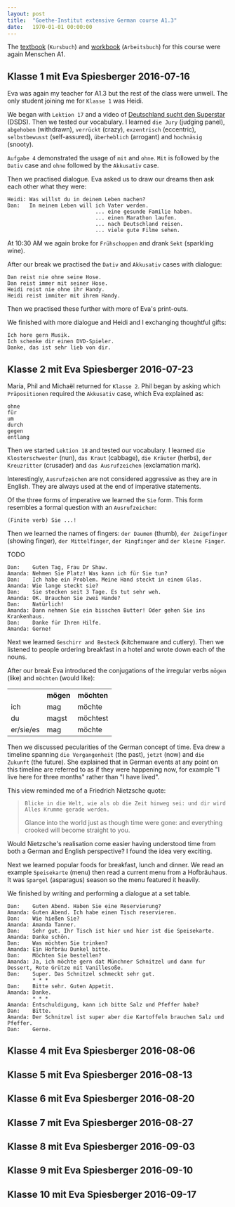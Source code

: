 ```yaml
---
layout: post
title:  "Goethe-Institut extensive German course A1.3"
date:   1970-01-01 00:00:00
---
```


​​The [textbook][] (`Kursbuch`) and [workbook][] (`Arbeitsbuch`) for this course were again Menschen A1.

[textbook]: https://shop.hueber.de/de/menschen-a1-kb-mit-dvd-rom.html
[workbook]: https://shop.hueber.de/de/menschen-a1-ab-mit-2-audio-cds.html

## Klasse 1 mit Eva Spiesberger 2016-07-16

Eva was again my teacher for A1.3 but the rest of the class were unwell.
The only student joining me for `Klasse 1` was Heidi.

We began with `Lektion 17` and a video of [Deutschland sucht den Superstar][] (DSDS).
Then we tested our vocabulary.
I learned `die Jury` (judging panel), `abgehoben` (withdrawn), `verrückt` (crazy), `exzentrisch` (eccentric), `selbstbewusst` (self-assured), `überheblich` (arrogant) and `hochnäsig` (snooty).

[Deutschland sucht den Superstar]: https://youtube.com/watch?v=rIVNFxxwbQ4

`Aufgabe 4` demonstrated the usage of `mit` and `ohne`.
`Mit` is followed by the `Dativ` case and `ohne` followed by the `Akkusativ` case. 

Then we practised dialogue.
Eva asked us to draw our dreams then ask each other what they were:

```
Heidi: Was willst du in deinem Leben machen?
Dan:   In meinem Leben will ich Vater werden.
                            ... eine gesunde Familie haben.
                            ... einen Marathon laufen.
                            ... nach Deutschland reisen.
                            ... viele gute Filme sehen.
```

At 10:30 AM we again broke for `Frühschoppen` and drank `Sekt` (sparkling wine).

After our break we practised the `Dativ` and `Akkusativ` cases with dialogue:

```
Dan reist nie ohne seine Hose.
Dan reist immer mit seiner Hose.
Heidi reist nie ohne ihr Handy.
Heidi reist immiter mit ihrem Handy.
```

Then we practised these further with more of Eva's print-outs.

We finished with more dialogue and Heidi and I exchanging thoughtful gifts:

```
Ich hore gern Musik.
Ich schenke dir einen DVD-Spieler.
Danke, das ist sehr lieb von dir.
```

## Klasse 2 mit Eva Spiesberger 2016-07-23

Maria, Phil and Michaël returned for `Klasse 2`.
Phil began by asking which `Präpositionen` required the `Akkusativ` case, which Eva explained as:

```
ohne
für
um
durch
gegen
entlang
```

Then we started `Lektion 18` and tested our vocabulary.
I learned `die Klosterschwester` (nun), `das Kraut` (cabbage), `die Kräuter` (herbs), `der Kreuzritter` (crusader) and `das Ausrufzeichen` (exclamation mark).

Interestingly, `Ausrufzeichen` are not considered aggressive as they are in English.
They are always used at the end of imperative statements.

Of the three forms of imperative we learned the `Sie` form.
This form resembles a formal question with an `Ausrufzeichen`:

```
(Finite verb) Sie ...!
```

Then we learned the names of fingers: `der Daumen` (thumb), `der Zeigefinger` (showing finger), `der Mittelfinger`, `der Ringfinger` and `der kleine Finger`.


TODO

```
Dan:    Guten Tag, Frau Dr Shaw.
Amanda: Nehmen Sie Platz! Was kann ich für Sie tun?
Dan:    Ich habe ein Problem. Meine Hand steckt in einem Glas.
Amanda: Wie lange steckt sie?
Dan:    Sie stecken seit 3 Tage. Es tut sehr weh.
Amanda: OK. Brauchen Sie zwei Hande?
Dan:    Natürlich!
Amanda: Dann nehmen Sie ein bisschen Butter! Oder gehen Sie ins Krankenhaus.
Dan:    Danke für Ihren Hilfe.
Amanda: Gerne!
```




Next we learned `Geschirr and Besteck` (kitchenware and cutlery).
Then we listened to people ordering breakfast in a hotel and wrote down each of the nouns.


After our break Eva introduced the conjugations of the irregular verbs `mögen` (like) and `möchten` (would like):

<table>
	<tr>
		<th></th>
		<th>mögen</th>
		<th>möchten</th>
	</tr>
	<tr>
		<td>ich</td>
		<td>mag</td>
		<td>möchte</td>
	</tr>
	<tr>
		<td>du</td>
		<td>magst</td>
		<td>möchtest</td>
	</tr>
	<tr>
		<td>er/sie/es</td>
		<td>mag</td>
		<td>möchte</td>
	</tr>
</table>

Then we discussed pecularities of the German concept of time.
Eva drew a timeline spanning `die Vergangenheit` (the past), `jetzt` (now) and `die Zukunft` (the future).
She explained that in German events at any point on this timeline are referred to as if they were happening now, for example "I live here for three months" rather than "I have lived".

This view reminded me of a Friedrich Nietzsche quote:

> `Blicke in die Welt, wie als ob die Zeit hinweg sei: und dir wird Alles Krumme gerade werden.`
>
> Glance into the world just as though time were gone: and everything crooked will become straight to you.

Would Nietzsche's realisation come easier having understood time from both a German and English perspective?
I found the idea very exciting.

Next we learned popular foods for breakfast, lunch and dinner.
We read an example `Speisekarte` (menu) then read a current menu from a Hofbräuhaus.
It was `Spargel` (asparagus) season so the menu featured it heavily.

We finished by writing and performing a dialogue at a set table.

```
Dan:    Guten Abend. Haben Sie eine Reservierung?
Amanda: Guten Abend. Ich habe einen Tisch reservieren.
Dan:    Wie hießen Sie?
Amanda: Amanda Tanner.
Dan:    Sehr gut. Ihr Tisch ist hier und hier ist die Speisekarte.
Amanda: Danke schön.
Dan:    Was möchten Sie trinken?
Amanda: Ein Hofbräu Dunkel bitte.
Dan:    Möchten Sie bestellen?
Amanda: Ja, ich möchte gern dat Münchner Schnitzel und dann fur Dessert, Rote Grütze mit Vanillesoße.
Dan:    Super. Das Schnitzel schmeckt sehr gut.
        * * *
Dan:    Bitte sehr. Guten Appetit.
Amanda: Danke.
        * * *
Amanda: Entschuldigung, kann ich bitte Salz und Pfeffer habe?
Dan:    Bitte.
Amanda: Der Schnitzel ist super aber die Kartoffeln brauchen Salz und Pfeffer.
Dan:    Gerne.
```

## Klasse 4 mit Eva Spiesberger 2016-08-06

## Klasse 5 mit Eva Spiesberger 2016-08-13

## Klasse 6 mit Eva Spiesberger 2016-08-20

## Klasse 7 mit Eva Spiesberger 2016-08-27

## Klasse 8 mit Eva Spiesberger 2016-09-03

## Klasse 9 mit Eva Spiesberger 2016-09-10

## Klasse 10 mit Eva Spiesberger 2016-09-17
